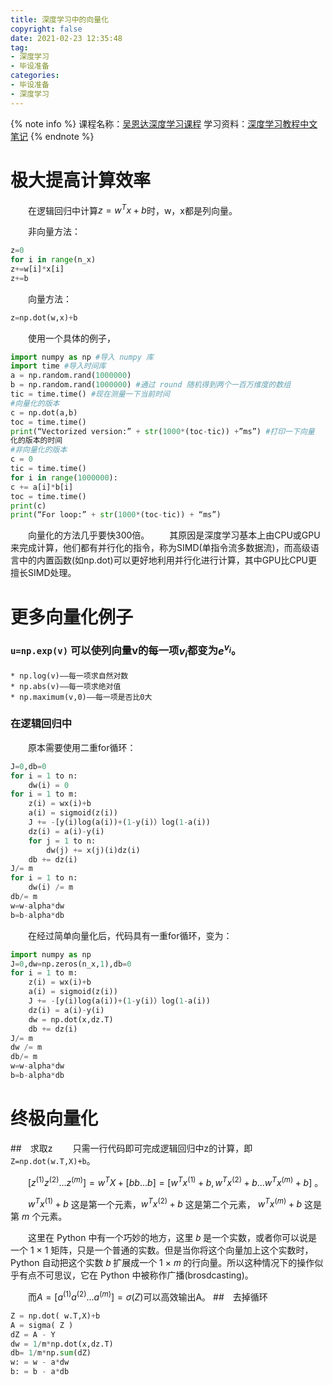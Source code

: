 ```yaml
---
title: 深度学习中的向量化
copyright: false
date: 2021-02-23 12:35:48
tag:
- 深度学习
- 毕设准备
categories:
- 毕设准备
- 深度学习
---
```

{% note info %}
课程名称：[吴恩达深度学习课程](https://www.bilibili.com/video/BV164411m79z)
学习资料：[深度学习教程中文笔记](http://file.panjiangtao.cn/Deeplearning%E6%B7%B1%E5%BA%A6%E5%AD%A6%E4%B9%A0%E7%AC%94%E8%AE%B0v5.71.pdf)
{% endnote %}

# 极大提高计算效率
　　在逻辑回归中计算$z=w^{T}x+b$时，w，x都是列向量。

　　非向量方法：
```py
z=0
for i in range(n_x)
z+=w[i]*x[i]
z+=b
```
<!-- more -->
　　向量方法：
```py
z=np.dot(w,x)+b
```
　　使用一个具体的例子，
```py
import numpy as np #导入 numpy 库
import time #导入时间库
a = np.random.rand(1000000)
b = np.random.rand(1000000) #通过 round 随机得到两个一百万维度的数组
tic = time.time() #现在测量一下当前时间
#向量化的版本
c = np.dot(a,b)
toc = time.time()
print(“Vectorized version:” + str(1000*(toc-tic)) +”ms”) #打印一下向量
化的版本的时间
#非向量化的版本
c = 0
tic = time.time()
for i in range(1000000):
c += a[i]*b[i]
toc = time.time()
print(c)
print(“For loop:” + str(1000*(toc-tic)) + “ms”)
```
　　向量化的方法几乎要快300倍。
　　其原因是深度学习基本上由CPU或GPU来完成计算，他们都有并行化的指令，称为SIMD(单指令流多数据流)，而高级语言中的内置函数(如np.dot)可以更好地利用并行化进行计算，其中GPU比CPU更擅长SIMD处理。

# 更多向量化例子
### `u=np.exp(v)` 可以使列向量v的每一项$v_{i}$都变为$e^{v_{i}}$。

    * np.log(v)——每一项求自然对数
    * np.abs(v)——每一项求绝对值
    * np.maximum(v,0)——每一项是否比0大

### 在逻辑回归中
　　原本需要使用二重for循环：
```py
J=0,db=0
for i = 1 to n:
    dw(i) = 0
for i = 1 to m:
    z(i) = wx(i)+b
    a(i) = sigmoid(z(i))
    J += -[y(i)log(a(i))+(1-y(i)）log(1-a(i))
    dz(i) = a(i)-y(i)
    for j = 1 to n:
        dw(j) += x(j)(i)dz(i)
    db += dz(i)
J/= m
for i = 1 to n:
    dw(i) /= m
db/= m
w=w-alpha*dw
b=b-alpha*db
```
　　在经过简单向量化后，代码具有一重for循环，变为：
```py
import numpy as np
J=0,dw=np.zeros(n_x,1),db=0
for i = 1 to m:
    z(i) = wx(i)+b
    a(i) = sigmoid(z(i))
    J += -[y(i)log(a(i))+(1-y(i)）log(1-a(i))
    dz(i) = a(i)-y(i)
    dw = np.dot(x,dz.T)
    db += dz(i)
J/= m
dw /= m
db/= m
w=w-alpha*dw
b=b-alpha*db
```

# 终极向量化
##　求取z
　　只需一行代码即可完成逻辑回归中z的计算，即`Z=np.dot(w.T,X)+b`。

　　$[z^{(1)} z^{(2)}...z^{(m)}]=w^{T}X+[b b...b]=[w^{T}x^{(1)}+b,w^{T}x^{(2)}+b...w^{T}x^{(m)}+b]$ 。

　　$w^{T}x^{(1)}+b$ 这是第一个元素，$w^{T}x^{(2)}+b$ 这是第二个元素， $w^{T}x^{(m)}+b$ 这是第 $m$ 个元素。

　　这里在 Python 中有一个巧妙的地方，这里 𝑏 是一个实数，或者你可以说是一个 1 × 1 矩阵，只是一个普通的实数。但是当你将这个向量加上这个实数时，Python 自动把这个实数 𝑏 扩展成一个 1 × 𝑚 的行向量。所以这种情况下的操作似乎有点不可思议，它在 Python 中被称作广播(brosdcasting)。

　　而$A=[a^{(1)} a^{(2)} ... a^{(m)}]=\sigma (Z)$可以高效输出A。
##　去掉循环
```py
Z = np.dot( w.T,X)+b
A = sigma( Z )
dZ = A - Y
dw = 1/m*np.dot(x,dz.T)
db= 1/m*np.sum(dZ)
w: = w - a*dw
b: = b - a*db
```